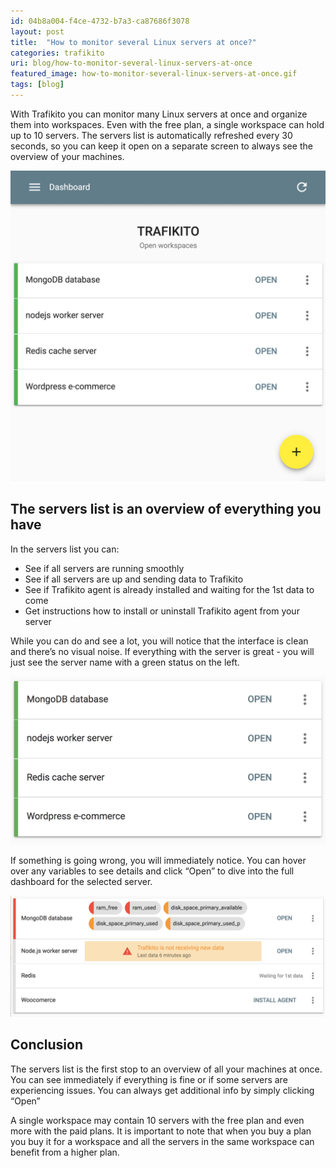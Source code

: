 ```yaml
---
id: 04b8a004-f4ce-4732-b7a3-ca87686f3078
layout: post
title:  "How to monitor several Linux servers at once?"
categories: trafikito
uri: blog/how-to-monitor-several-linux-servers-at-once
featured_image: how-to-monitor-several-linux-servers-at-once.gif
tags: [blog]
---
```


With Trafikito you can monitor many Linux servers at once and organize them into workspaces. Even with the free plan, a single workspace can hold up to 10 servers. The servers list is automatically refreshed every 30 seconds, so you can keep it open on a separate screen to always see the overview of your machines.

<!--more-->

![List of your servers on Trafikito dashboard](../assets/img/blog/trafikito-workspace-servers-list.jpg)



The servers list is an overview of everything you have
------------------------------------------------------

In the servers list you can:

*   See if all servers are running smoothly
*   See if all servers are up and sending data to Trafikito
*   See if Trafikito agent is already installed and waiting for the 1st data to come
*   Get instructions how to install or uninstall Trafikito agent from your server

While you can do and see a lot, you will notice that the interface is clean and there’s no visual noise. If everything with the server is great - you will just see the server name with a green status on the left.


<gif>![All servers are in good shape](../assets/img/blog/trafikito-servers-list-all-ok.gif)</gif>


If something is going wrong, you will immediately notice. You can hover over any variables to see details and click “Open” to dive into the full dashboard for the selected server.

<gif>![Servers list showing current issues](../assets/img/blog/trafikito-servers-list-issues.gif)</gif>

Conclusion
----------

The servers list is the first stop to an overview of all your machines at once. You can see immediately if everything is fine or if some servers are experiencing issues. You can always get additional info by simply clicking “Open”

A single workspace may contain 10 servers with the free plan and even more with the paid plans. It is important to note that when you buy a plan you buy it for a workspace and all the servers in the same workspace can benefit from a higher plan.
